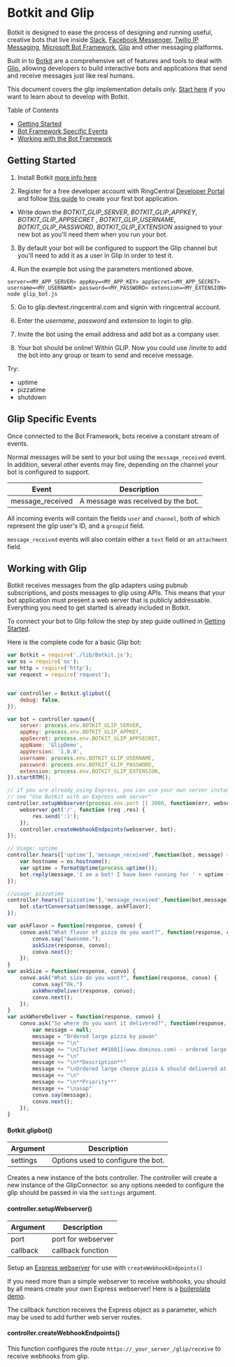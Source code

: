 # Botkit and Glip

Botkit is designed to ease the process of designing and running useful, creative bots that live inside [Slack](http://slack.com), [Facebook Messenger](http://facebook.com), [Twilio IP Messaging](https://www.twilio.com/docs/api/ip-messaging), [Microsoft Bot Framework](https://botframework.com), [Glip](https://glip.com)
and other messaging platforms.

Built in to [Botkit](https://howdy.ai/botkit/) are a comprehensive set of features and tools to deal with [Glip](https://botframework.com), allowing developers to build interactive bots and applications that send and receive messages 
just like real humans.

This document covers the glip implementation details only. [Start here](readme.md) if you want to learn about to develop with Botkit.

Table of Contents

* [Getting Started](#getting-started)
* [Bot Framework Specific Events](#bot-framework-specific-events)
* [Working with the Bot Framework](#working-with-the-bot-framework)


## Getting Started

1) Install Botkit [more info here](readme.md#installation)

2) Register for a free developer account with RingCentral [Developer Portal](https://developers.ringcentral.com/login.html#/) and follow [this guide](https://developers.ringcentral.com/library/getting-started.html) to create your first bot application. 

* Write down the *BOTKIT_GLIP_SERVER*, *BOTKIT_GLIP_APPKEY*, *BOTKIT_GLIP_APPSECRET* , *BOTKIT_GLIP_USERNAME*, *BOTKIT_GLIP_PASSWORD*, *BOTKIT_GLIP_EXTENSION*  assigned to your new bot as you'll need them when you run your bot.

3) By default your bot will be configured to support the Glip channel but you'll need to add it as a user in Glip in order to test it. 

4) Run the example bot using the parameters mentioned above. 

```
server=<MY_APP_SERVER> appKey=<MY_APP_KEY> appSecret=<MY_APP_SECRET> username=<MY_USERNAME> password=<MY_PASSWORD> extension=<MY_EXTENSION>  node glip_bot.js 
```    

5) Go to glip.devtest.ringcentral.com and signin with ringcentral account. 
   
6) Enter the *username*, *password* and *extension* to login to glip.
     
7) Invite the bot using the email address and add bot as a company user.

8) Your bot should be online! Within GLIP. Now you could use /invite to add the bot into any group or team to send and receive message.

Try:
  * uptime
  * pizzatime
  * shutdown

## Glip Specific Events

Once connected to the Bot Framework, bots receive a constant stream of events.

Normal messages will be sent to your bot using the `message_received` event.  In addition, several other events may fire, depending on the channel your bot is configured to support.

| Event | Description
|--- |---
| message_received | A message was received by the bot. 

All incoming events will contain the fields `user` and `channel`, both of which represent the glip user's ID, and a `groupid` field.

`message_received` events will also contain either a `text` field or an `attachment` field.


## Working with Glip

Botkit receives messages from the glip adapters using pubnub subscriptions, and posts messages to glip using APIs. This means that your bot application must present a web server that is publicly addressable. Everything you need to get started is already included in Botkit.

To connect your bot to Glip follow the step by step guide outlined in [Getting Started](#getting-started).

Here is the complete code for a basic Glip bot:

```javascript
var Botkit = require('./lib/Botkit.js');
var os = require('os');
var http = require('http');
var request = require('request');


var controller = Botkit.glipbot({
    debug: false,
});

var bot = controller.spawn({
    server: process.env.BOTKIT_GLIP_SERVER,
    appKey: process.env.BOTKIT_GLIP_APPKEY,
    appSecret: process.env.BOTKIT_GLIP_APPSECRET,
    appName: 'GlipDemo',
    appVersion: '1.0.0',
    username: process.env.BOTKIT_GLIP_USERNAME,
    password: process.env.BOTKIT_GLIP_PASSWORD,
    extension: process.env.BOTKIT_GLIP_EXTENSION,
}).startRTM();

// if you are already using Express, you can use your own server instance...
// see "Use BotKit with an Express web server"
controller.setupWebserver(process.env.port || 3000, function(err, webserver){
    webserver.get('/', function (req ,res) {
        res.send(':)');
    });
    controller.createWebhookEndpoints(webserver, bot);
});

// Usage: uptime
controller.hears(['uptime'],'message_received',function(bot, message) {
    var hostname = os.hostname();
    var uptime = formatUptime(process.uptime());
    bot.reply(message,'I am a bot! I have been running for ' + uptime + ' on ' + hostname + '.');
});

//usage: pizzatime
controller.hears(['pizzatime'],'message_received',function(bot,message) {
    bot.startConversation(message, askFlavor);
});

var askFlavor = function(response, convo) {
    convo.ask("What flavor of pizza do you want?", function(response, convo) {
        convo.say("Awesome.");
        askSize(response, convo);
        convo.next();
    });
}
var askSize = function(response, convo) {
    convo.ask("What size do you want?", function(response, convo) {
        convo.say("Ok.")
        askWhereDeliver(response, convo);
        convo.next();
    });
}
var askWhereDeliver = function(response, convo) {
    convo.ask("So where do you want it delivered?", function(response, convo) {
        var message = null;
        message = "Ordered large pizza by pawan"
        message += "\n"
        message += "\n[Ticket ##1001](www.dominos.com) - ordered large pizza"
        message += "\n"
        message += "\n**Description**"
        message += "\nOrdered large cheese pizza & should delivered at home"
        message += "\n"
        message += "\n**Priority**"
        message += "\nasap"
        convo.say(message);
        convo.next();
    });
}
```
#### Botkit.glipbot()
| Argument | Description
|---  |---
| settings | Options used to configure the bot.  

Creates a new instance of the bots controller.  The controller will create a new instance of the GlipConnector. so any options needed to configure the glip should be passed in via the `settings` argument.

#### controller.setupWebserver()
| Argument | Description
|---  |---
| port | port for webserver
| callback | callback function

Setup an [Express webserver](http://expressjs.com/en/index.html) for
use with `createWebhookEndpoints()`

If you need more than a simple webserver to receive webhooks,
you should by all means create your own Express webserver! Here is a [boilerplate demo](https://github.com/mvaragnat/botkit-messenger-express-demo).

The callback function receives the Express object as a parameter,
which may be used to add further web server routes.

#### controller.createWebhookEndpoints()

This function configures the route `https://_your_server_/glip/receive`
to receive webhooks from glip.


